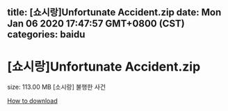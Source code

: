 
title: [쇼시랑]Unfortunate Accident.zip
date: Mon Jan 06 2020 17:47:57 GMT+0800 (CST)    
categories: baidu
---

# [쇼시랑]Unfortunate Accident.zip
size: 113.00 MB
 [소시랑] 불행한 사건
 

[How to download](https://bpcam.bemobtrk.com/go/2ceec3aa-1ca2-46d6-b9ff-aaa5c184517c?jno=2354)